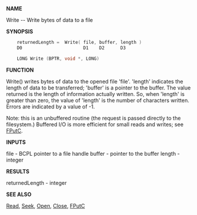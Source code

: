 
**NAME**

Write -- Write bytes of data to a file

**SYNOPSIS**

```c
    returnedLength =  Write( file, buffer, length )
    D0                       D1    D2      D3

    LONG Write (BPTR, void *, LONG)

```
**FUNCTION**

Write() writes bytes of data to the opened file 'file'. 'length'
indicates the length of data to be transferred; 'buffer' is a
pointer to the buffer. The value returned is the length of
information actually written. So, when 'length' is greater than
zero, the value of 'length' is the number of characters written.
Errors are indicated by a value of -1.

Note: this is an unbuffered routine (the request is passed directly
to the filesystem.)  Buffered I/O is more efficient for small
reads and writes; see [FPutC](FPutC).

**INPUTS**

file - BCPL pointer to a file handle
buffer - pointer to the buffer
length - integer

**RESULTS**

returnedLength - integer

**SEE ALSO**

[Read](Read), [Seek](Seek), [Open](Open), [Close](Close), [FPutC](FPutC)
